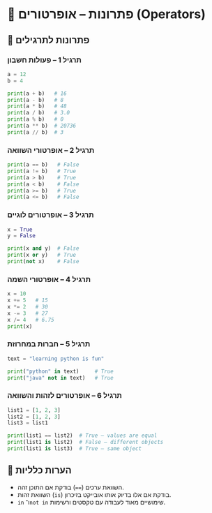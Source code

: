 # 📘 פתרונות – אופרטורים (Operators)

## 🧪 פתרונות לתרגילים

### תרגיל 1 – פעולות חשבון
```python
a = 12
b = 4

print(a + b)   # 16
print(a - b)   # 8
print(a * b)   # 48
print(a / b)   # 3.0
print(a % b)   # 0
print(a ** b)  # 20736
print(a // b)  # 3
```

### תרגיל 2 – אופרטורי השוואה
```python
print(a == b)   # False
print(a != b)   # True
print(a > b)    # True
print(a < b)    # False
print(a >= b)   # True
print(a <= b)   # False
```

### תרגיל 3 – אופרטורים לוגיים
```python
x = True
y = False

print(x and y)  # False
print(x or y)   # True
print(not x)    # False
```

### תרגיל 4 – אופרטורי השמה
```python
x = 10
x += 5   # 15
x *= 2   # 30
x -= 3   # 27
x /= 4   # 6.75
print(x)
```

### תרגיל 5 – חברות במחרוזת
```python
text = "learning python is fun"

print("python" in text)     # True
print("java" not in text)   # True
```

### תרגיל 6 – אופרטורים לזהות והשוואה
```python
list1 = [1, 2, 3]
list2 = [1, 2, 3]
list3 = list1

print(list1 == list2)  # True – values are equal
print(list1 is list2)  # False – different objects
print(list1 is list3)  # True – same object
```

## 💬 הערות כלליות
- השוואת ערכים (`==`) בודקת אם התוכן זהה.  
- השוואת זהות (`is`) בודקת אם אלו בדיוק אותו אובייקט בזיכרון.  
- `in` ו־`not in` שימושיים מאוד לעבודה עם טקסטים ורשימות.
